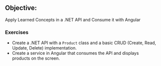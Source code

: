 ## Objective:
Apply Learned Concepts in a .NET API and Consume it with Angular  

### Exercises  
- Create a .NET API with a `Product` class and a basic CRUD (Create, Read, Update, Delete) implementation.  
- Create a service in Angular that consumes the API and displays products on the screen.  
